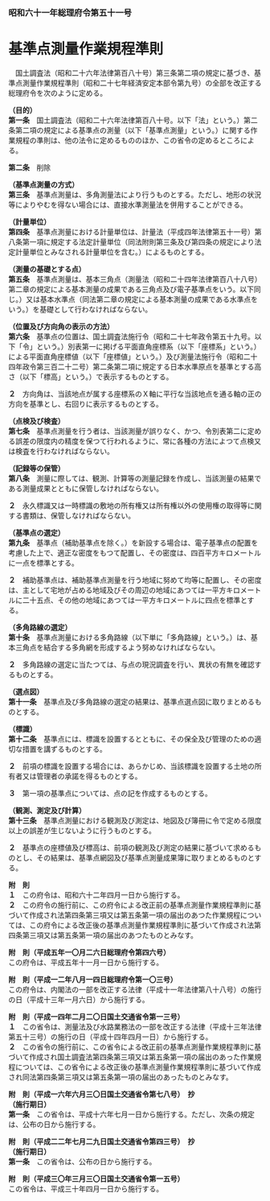 ### 昭和六十一年総理府令第五十一号  
# 基準点測量作業規程準則  
　国土調査法（昭和二十六年法律第百八十号）第三条第二項の規定に基づき、基準点測量作業規程準則（昭和二十七年経済安定本部令第九号）の全部を改正する総理府令を次のように定める。  
  
**（目的）**  
**第一条**　国土調査法（昭和二十六年法律第百八十号。以下「法」という。）第二条第二項の規定による基準点の測量（以下「基準点測量」という。）に関する作業規程の準則は、他の法令に定めるもののほか、この省令の定めるところによる。  
  
**第二条**　削除  
  
**（基準点測量の方式）**  
**第三条**　基準点測量は、多角測量法により行うものとする。ただし、地形の状況等によりやむを得ない場合には、直接水準測量法を併用することができる。  
  
**（計量単位）**  
**第四条**　基準点測量における計量単位は、計量法（平成四年法律第五十一号）第八条第一項に規定する法定計量単位（同法附則第三条及び第四条の規定により法定計量単位とみなされる計量単位を含む。）によるものとする。  
  
**（測量の基礎とする点）**  
**第五条**　基準点測量は、基本三角点（測量法（昭和二十四年法律第百八十八号）第二章の規定による基本測量の成果である三角点及び電子基準点をいう。以下同じ。）又は基本水準点（同法第二章の規定による基本測量の成果である水準点をいう。）を基礎として行わなければならない。  
  
**（位置及び方向角の表示の方法）**  
**第六条**　基準点の位置は、国土調査法施行令（昭和二十七年政令第五十九号。以下「令」という。）別表第一に掲げる平面直角座標系（以下「座標系」という。）による平面直角座標値（以下「座標値」という。）及び測量法施行令（昭和二十四年政令第三百二十二号）第二条第二項に規定する日本水準原点を基準とする高さ（以下「標高」という。）で表示するものとする。  
  
**２**　方向角は、当該地点が属する座標系のＸ軸に平行な当該地点を通る軸の正の方向を基準とし、右回りに表示するものとする。  
  
**（点検及び検査）**  
**第七条**　基準点測量を行う者は、当該測量が誤りなく、かつ、令別表第二に定める誤差の限度内の精度を保つて行われるように、常に各種の方法によつて点検又は検査を行わなければならない。  
  
**（記録等の保管）**  
**第八条**　測量に際しては、観測、計算等の測量記録を作成し、当該測量の結果である測量成果とともに保管しなければならない。  
  
**２**　永久標識又は一時標識の敷地の所有権又は所有権以外の使用権の取得等に関する書類は、保管しなければならない。  
  
**（基準点の選定）**  
**第九条**　基準点（補助基準点を除く。）を新設する場合は、電子基準点の配置を考慮した上で、適正な密度をもつて配置し、その密度は、四百平方キロメートルに一点を標準とする。  
  
**２**　補助基準点は、補助基準点測量を行う地域に努めて均等に配置し、その密度は、主として宅地が占める地域及びその周辺の地域にあつては一平方キロメートルに二十五点、その他の地域にあつては一平方キロメートルに四点を標準とする。  
  
**（多角路線の選定）**  
**第十条**　基準点測量における多角路線（以下単に「多角路線」という。）は、基本三角点を結合する多角網を形成するよう努めなければならない。  
  
**２**　多角路線の選定に当たつては、与点の現況調査を行い、異状の有無を確認するものとする。  
  
**（選点図）**  
**第十一条**　基準点及び多角路線の選定の結果は、基準点選点図に取りまとめるものとする。  
  
**（標識）**  
**第十二条**　基準点には、標識を設置するとともに、その保全及び管理のための適切な措置を講ずるものとする。  
  
**２**　前項の標識を設置する場合には、あらかじめ、当該標識を設置する土地の所有者又は管理者の承諾を得るものとする。  
  
**３**　第一項の基準点については、点の記を作成するものとする。  
  
**（観測、測定及び計算）**  
**第十三条**　基準点測量における観測及び測定は、地図及び簿冊に令で定める限度以上の誤差が生じないように行うものとする。  
  
**２**　基準点の座標値及び標高は、前項の観測及び測定の結果に基づいて求めるものとし、その結果は、基準点網図及び基準点測量成果簿に取りまとめるものとする。  
  
**附　則**  
**１**　この府令は、昭和六十二年四月一日から施行する。  
**２**　この府令の施行前に、この府令による改正前の基準点測量作業規程準則に基づいて作成され法第四条第三項又は第五条第一項の届出のあつた作業規程については、この府令による改正後の基準点測量作業規程準則に基づいて作成され法第四条第三項又は第五条第一項の届出のあつたものとみなす。  
  
**附　則（平成五年一〇月二六日総理府令第四六号）**  
この府令は、平成五年十一月一日から施行する。  
  
**附　則（平成一二年八月一四日総理府令第一〇三号）**  
この府令は、内閣法の一部を改正する法律（平成十一年法律第八十八号）の施行の日（平成十三年一月六日）から施行する。  
  
**附　則（平成一四年二月二〇日国土交通省令第一三号）**  
**１**　この省令は、測量法及び水路業務法の一部を改正する法律（平成十三年法律第五十三号）の施行の日（平成十四年四月一日）から施行する。  
**２**　この省令の施行前に、この省令による改正前の基準点測量作業規程準則に基づいて作成され国土調査法第四条第三項又は第五条第一項の届出のあった作業規程については、この省令による改正後の基準点測量作業規程準則に基づいて作成され同法第四条第三項又は第五条第一項の届出のあったものとみなす。  
  
**附　則（平成一六年六月三〇日国土交通省令第七八号）　抄**  
**（施行期日）**  
**第一条**　この省令は、平成十六年七月一日から施行する。ただし、次条の規定は、公布の日から施行する。  
  
**附　則（平成二二年七月二九日国土交通省令第四三号）　抄**  
**（施行期日）**  
**第一条**　この省令は、公布の日から施行する。  
  
**附　則（平成三〇年三月三〇日国土交通省令第一五号）**  
この省令は、平成三十年四月一日から施行する。  
  
